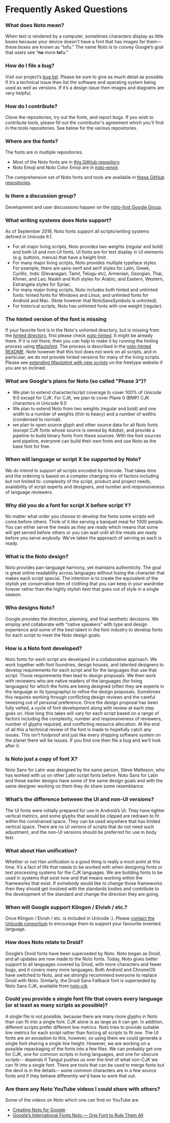 # Frequently Asked Questions

### What does Noto mean?

When text is rendered by a computer, sometimes characters display as little boxes because your device doesn't have a font that has images for them— these boxes are known as “tofu.”  The name Noto is to convey Google’s goal that users see “**no** more **to**fu.”


### How do I file a bug?

Visit our project’s [bug list](https://github.com/googlefonts/noto-fonts/issues). Please be sure to give as much detail as possible. If it’s a technical issue then list the software and operating system being used as well as versions. If it’s a design issue then images and diagrams are very helpful.


### How do I contribute?

Clone the repositories, try out the fonts, and report bugs. If you wish to contribute tools, please fill out the contributor's agreement which you'll find in the tools repositories.  See below for the various repositories.


### Where are the fonts?

The fonts are in multiple repositories.

* Most of the Noto fonts are in [this GitHub repository](https://github.com/googlefonts/get-noto).
* Noto Emoji and Noto Color Emoji are in [noto-emoji](https://github.com/googlefonts/noto-emoji).

The comprehensive set of Noto fonts and tools are available in [these GitHub repositories](https://github.com/googlefonts?query=noto).


### Is there a discussion group?

Development and user discussions happen on the [noto-font Google Group](https://groups.google.com/d/forum/noto-font).


### What writing systems does Noto support?

As of September 2016, Noto fonts support all scripts/writing systems defined in Unicode 6.1.
* For all major living scripts, Noto provides two weights (regular and bold) and both UI and non-UI fonts. UI fonts are for text display in UI elements (e.g. buttons, menus) that have a height limit.
* For many major living scripts, Noto provides multiple typeface styles. For example, there are sans-serif and serif styles for Latin, Greek, Cyrillic, Indic (Devanagari, Tamil, Telugu etc), Armenian, Georgian, Thai, Khmer, and Lao; Naskh and Kufi styles for Arabic; and Eastern, Western, Estrangela styles for Syriac.
* For many major living scripts, Noto includes both hinted and unhinted fonts: hinted fonts for Windows and Linux, and unhinted fonts for Android and Mac. (Note however that NotoSansSymbols is unhinted).
* For historical scripts, Noto has unhinted fonts with one weight (regular).


### The hinted version of the font is missing

If your favorite font is in the Noto's unhinted directory, but is missing from the [hinted directory](https://github.com/googlefonts/noto-fonts/tree/master/hinted), first please check [noto-hinted](https://github.com/lemzwerg/noto-hinted). It might be already there. If it is not there, then you can help to make it by running the hinting process using [ttfautohint](https://www.freetype.org/ttfautohint/). The process is described in the [noto-hinted README](https://github.com/lemzwerg/noto-hinted/blob/master/README.md). Note however that this tool does not work on all scripts, and in particular, we do not provide hinted versions for many of the living scripts.  Please see [extending ttfautohint with new scripts](https://www.freetype.org/ttfautohint/doc/ttfautohint.html#extending-ttfautohint-with-new-scripts) on the freetype website if you are so inclined.


### What are Google's plans for Noto (so called "Phase 3")?
* We plan to extend character/script coverage to cover 100% of Unicode 9.0 except for CJK. For CJK, we plan to cover Plane 0 (BMP) CJK characters in Unicode 9.0
* We plan to extend Noto from two weights (regular and bold) and one width to a number of weights (thin to heavy) and a number of widths (condensed to normal).
* we plan to open source glyph and other source data for all Noto fonts (except CJK fonts whose source is owned by Adobe), and provide a pipeline to build binary fonts from these sources. With the font sources and pipeline, everyone can build their own fonts and use Noto as the base font for free.


### When will language or script X be supported by Noto?

We do intend to support all scripts encoded by Unicode. That takes time and the ordering is based on a complex changing mix of factors including but not limited to: complexity of the script, product and project needs, availability of script experts and designers, and number and responsiveness of language reviewers.


### Why did you do a font for script X before script Y?

No matter what order you choose to develop the fonts some scripts will come before others. Think of it like serving a banquet meal for 1000 people. You can either serve the meals as they are ready which means that some will get served before others or you can wait until all the meals are ready before you serve anybody. We’ve taken the approach of serving as each is ready.


### What is the Noto design?

Noto provides pan-language harmony, yet maintains authenticity. The goal is great online readability across languages without losing the character that makes each script special. The intention is to create the equivalent of the stylish yet conservative item of clothing that you can keep in your wardrobe forever rather than the highly stylish item that goes out of style in a single season.


### Who designs Noto?

Google provides the direction, planning, and final aesthetic decisions. We employ and collaborate with “native speakers” with type and design experience and some of the best talent in the font industry to develop fonts for each script to meet the Noto design goals.


### How is a Noto font developed?

Noto fonts for each script are developed in a collaborative approach. We work together with font foundries, design houses, and talented designers to develop requirements for each script and for the languages that use that script. Those requirements then lead to design proposals. We then work with reviewers who are native readers of the languages (for living languages) for which the fonts are being designed (often they are experts in the language or its typography) to refine the design proposals. Sometimes this requires working through conflicting design reviews and the careful tweezing out of personal preference. Once the design proposal has been fully vetted, a cycle of font development along with review at each step goes on. How long this takes will vary for each script based on a range of factors including the complexity, number and responsiveness of reviewers, number of glyphs required, and conflicting resource allocation. At the end of all this a technical review of the font is made to hopefully catch any issues. This isn’t foolproof and just like every shipping software system on the planet there will be issues. If you find one then file a bug and we’ll look after it.


### Is Noto just a copy of font X?

Noto Sans for Latin was designed by the same person, Steve Matteson, who has worked with us on other Latin script fonts before. Noto Sans for Latin and these earlier designs have some of the same design goals and with the same designer working on them they do share some resemblance.


### What’s the difference between the UI and non-UI versions?

The UI fonts were initially prepared for use in Android’s UI. They have tighter vertical metrics, and some glyphs that would be clipped are redrawn to fit within the constrained space. They can be used anywhere that has limited vertical space. There are no UI verions of scripts that do not need such adjustment, and the non-UI versions should be preferred for use in body text.


### What about Han unification?

Whether or not Han unification is a good thing is really a moot point at this time. It’s a fact of life that needs to be worked with when designing fonts or text processing systems for the CJK languages. We are building fonts to be used in systems that exist now and that means working within the frameworks that exist. If somebody would like to change those frameworks then they should get involved with the standards bodies and contribute to the development of the standard and change the direction they are going.


### When will Google support Klingon / Elvish / etc.?

Once Klingon / Elvish / etc. is included in Unicode :). Please [contact the Unicode consortium](http://www.unicode.org/contacts.html) to encourage them to support your favourite invented language.


### How does Noto relate to Droid?

Google’s Droid fonts have been superseded by Noto. Noto began as Droid, and all updates are now made to the Noto fonts. Today, Noto gives better support to all languages covered by Droid, with more characters and fewer bugs, and it covers many more languages.  Both Android and ChromeOS have switched to Noto, and we strongly recommend everyone to replace Droid with Noto. Similarly, the Droid Sans Fallback font is superseded by Noto Sans CJK, available from [noto-cjk](https://github.com/googlefonts/noto-cjk).


### Could you provide a single font file that covers every language (or at least as many scripts as possible)?

A single file is not possible, because there are many more glyphs in Noto than can fit into a single font. CJK alone is as large as it can get. In addition, different scripts prefer different line metrics. Noto tries to provide suitable line metrics for each script rather than forcing all scripts to fit one. The UI fonts are an exception to this, however, so using them we could generate a single font sharing a single line height. However, we are working on a possible repackaging of the fonts into a few files. We can probably get one for CJK, one for common scripts in living languages, and one for obscure scripts-- depends if Tangut pushes us over the limit of what non-CJK we can fit into a single font. There are tools that can be used to merge fonts but the devil is in the details-- some common characters are in a few source fonts and if they behave differently we'd have to work that out.


### Are there any Noto YouTube videos I could share with others?

Some of the videos on Noto which one can find on YouTube are
* [Creating Noto for Google](https://www.youtube.com/watch?v=16_NYHUZ1kM)
* [Google’s International Fonts Noto — One Font to Rule Them All](https://www.youtube.com/watch?v=AAzvk9HSi84)
